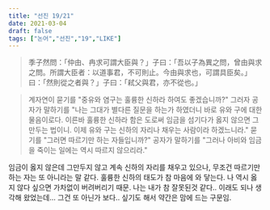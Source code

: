 ```yaml
---
title: "선진 19/21"
date: 2021-03-04
draft: false
tags: ["논어","선진","19","LIKE"]
---
```


> 季子然問：「仲由、冉求可謂大臣與？」子曰：「吾以子為異之問，曾由與求之問。所謂大臣者：以道事君，不可則止。今由與求也，可謂具臣矣。」曰：「然則從之者與？」子曰：「弒父與君，亦不從也。」

> 계자연이 묻기를 "중유와 염구는 훌륭한 신하라 하여도 좋겠습니까?" 그러자 공자가 말하기를 "나는 그대가 별다른 질문을 하는가 하였더니 바로 유와 구에 대한 물음이로다. 이른바 훌륭한 신하라 함은 도로써 임금을 섬기다가 옳지 않으면 그만두는 법이니. 이제 유와 구는 신하의 자리나 채우는 사람이라 하겠느니라." 묻기를 "그러면 따르기만 하는 자들입니까?" 공자가 말하기를 "그러나 아비와 임금을 죽이는 일에는 역시 따르지 않으리라."

임금이 옳지 않은데 그만두지 않고 계속 신하의 자리를 채우고 있으나, 무조건 따르기만 하는 자는 또 아니라는 말 같다. 훌륭한 신하의 태도가 참 마음에 와 닿는다. 나 역시 옳지 않다 싶으면 가차없이 버려버리기 때문. 나는 내가 참 잘못된것 같다.. 이래도 되나 생각해 왔었는데... 그건 또 아닌가 보다.. 싶기도 해서 약간은 맘에 드는 구문임.
